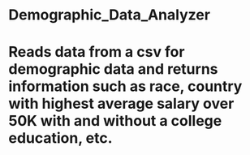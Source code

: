 # Demographic_Data_Analyzer
# Reads data from a csv for demographic data and returns information such as race, country with highest average salary over 50K with and without a college education, etc.
